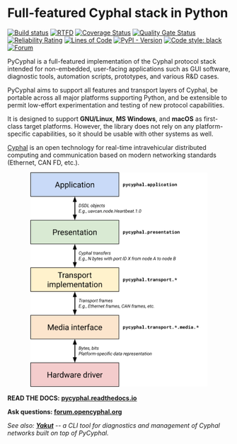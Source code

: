 Full-featured Cyphal stack in Python
====================================

[![Build status](https://ci.appveyor.com/api/projects/status/2vv83afj3dxqibi5/branch/master?svg=true)](https://ci.appveyor.com/project/Zubax/pycyphal/branch/master)
[![RTFD](https://readthedocs.org/projects/pycyphal/badge/)](https://pycyphal.readthedocs.io/)
[![Coverage Status](https://coveralls.io/repos/github/OpenCyphal/pycyphal/badge.svg)](https://coveralls.io/github/OpenCyphal/pycyphal)
[![Quality Gate Status](https://sonarcloud.io/api/project_badges/measure?project=PyCyphal&metric=alert_status)](https://sonarcloud.io/dashboard?id=PyCyphal)
[![Reliability Rating](https://sonarcloud.io/api/project_badges/measure?project=PyCyphal&metric=reliability_rating)](https://sonarcloud.io/dashboard?id=PyCyphal)
[![Lines of Code](https://sonarcloud.io/api/project_badges/measure?project=PyCyphal&metric=ncloc)](https://sonarcloud.io/dashboard?id=PyCyphal)
[![PyPI - Version](https://img.shields.io/pypi/v/pycyphal.svg)](https://pypi.org/project/pycyphal/)
[![Code style: black](https://img.shields.io/badge/code%20style-black-000000.svg)](https://github.com/psf/black)
[![Forum](https://img.shields.io/discourse/https/forum.opencyphal.org/users.svg)](https://forum.opencyphal.org)

PyCyphal is a full-featured implementation of the Cyphal protocol stack intended for non-embedded,
user-facing applications such as GUI software, diagnostic tools, automation scripts, prototypes, and various R&D cases.

PyCyphal aims to support all features and transport layers of Cyphal,
be portable across all major platforms supporting Python,
and be extensible to permit low-effort experimentation and testing of new protocol capabilities.

It is designed to support **GNU/Linux**, **MS Windows**, and **macOS** as first-class target platforms.
However, the library does not rely on any platform-specific capabilities,
so it should be usable with other systems as well.

[Cyphal](https://opencyphal.org) is an open technology for real-time intravehicular distributed computing
and communication based on modern networking standards (Ethernet, CAN FD, etc.).

<p align="center">
  <a href="https://pycyphal.readthedocs.io/"><img src="/docs/static/arch-non-redundant.svg" width="400px"></a>
</p>

**READ THE DOCS: [pycyphal.readthedocs.io](https://pycyphal.readthedocs.io/)**

**Ask questions: [forum.opencyphal.org](https://forum.opencyphal.org/)**

*See also: [**Yakut**](https://github.com/OpenCyphal/yakut) -- a CLI tool for diagnostics and management of
Cyphal networks built on top of PyCyphal.*
